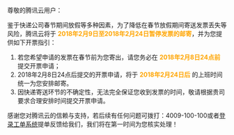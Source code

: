 
尊敬的腾讯云用户：

   鉴于快递公司春节期间放假等多种因素，为了降低在春节放假期间寄送发票丢失等风险，腾讯云将于 <font color="orange">**2018年2月9日至2018年2月24日暂停发票的邮寄**</font>，并为您提供如下开票指引：
   1. 若您希望申请的发票在春节前为您寄出，请您务必在 <font color="orange">**2018年2月8日24点前**</font> 提交开票申请；
   2. 2018年2月8日24点后提交的开票申请，将于 <font color="orange">**2018年2月24日后**</font> 的上班时间统一为您安排邮寄。
   3. 因快递寄送环节的不确定性，无法完全保证您收到发票的时间，敬请根据贵司要求合理安排时间提交开票申请。

   感谢您对腾讯云的信赖与支持，若后续有任何问题可拨打：4009-100-100或者[登录工单系统](https://console.cloud.tencent.com/workorder/category/create?level1_id=1&level2_id=2&level1_name=公共基础类问题&level2_name=计费和财务类)提单反馈给我们，我们将在第一时间为您核实处理！
